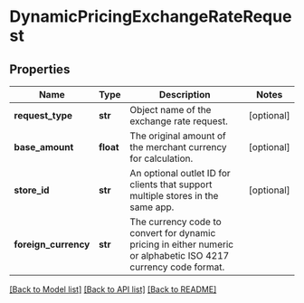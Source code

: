 # DynamicPricingExchangeRateRequest

## Properties
Name | Type | Description | Notes
------------ | ------------- | ------------- | -------------
**request_type** | **str** | Object name of the exchange rate request. | [optional] 
**base_amount** | **float** | The original amount of the merchant currency for calculation. | [optional] 
**store_id** | **str** | An optional outlet ID for clients that support multiple stores in the same app. | [optional] 
**foreign_currency** | **str** | The currency code to convert for dynamic pricing in either numeric or alphabetic ISO 4217 currency code format. | 

[[Back to Model list]](../README.md#documentation-for-models) [[Back to API list]](../README.md#documentation-for-api-endpoints) [[Back to README]](../README.md)


